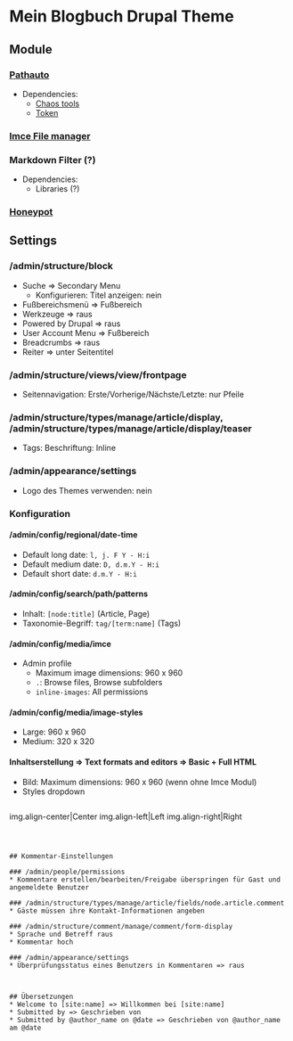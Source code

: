 # Mein Blogbuch Drupal Theme

## Module

### [Pathauto](https://www.drupal.org/project/pathauto)
* Dependencies:
  - [Chaos tools](https://www.drupal.org/project/ctools)
  - [Token](https://www.drupal.org/project/token)

### [Imce File manager](https://www.drupal.org/project/imce)

### Markdown Filter (?)
* Dependencies:
  - Libraries (?)

### [Honeypot](https://www.drupal.org/project/honeypot)


## Settings

### /admin/structure/block
* Suche => Secondary Menu
  - Konfigurieren: Titel anzeigen: nein
* Fußbereichsmenü => Fußbereich
* Werkzeuge => raus
* Powered by Drupal => raus
* User Account Menu => Fußbereich
* Breadcrumbs => raus
* Reiter => unter Seitentitel

### /admin/structure/views/view/frontpage
* Seitennavigation: Erste/Vorherige/Nächste/Letzte: nur Pfeile

### /admin/structure/types/manage/article/display, /admin/structure/types/manage/article/display/teaser
* Tags: Beschriftung: Inline

### /admin/appearance/settings
* Logo des Themes verwenden: nein

### Konfiguration

#### /admin/config/regional/date-time
* Default long date: `l, j. F Y - H:i`
* Default medium date: `D, d.m.Y - H:i`
* Default short date: `d.m.Y - H:i`

#### /admin/config/search/path/patterns
* Inhalt: `[node:title]` (Article, Page)
* Taxonomie-Begriff: `tag/[term:name]` (Tags)


#### /admin/config/media/imce
* Admin profile
  - Maximum image dimensions: 960 x 960
  - `.`: Browse files, Browse subfolders
  - `inline-images`: All permissions

#### /admin/config/media/image-styles
* Large: 960 x 960
* Medium: 320 x 320

#### Inhaltserstellung => Text formats and editors => Basic + Full HTML
* Bild: Maximum dimensions: 960 x 960 (wenn ohne Imce Modul)
* Styles dropdown
  ```
img.align-center|Center
img.align-left|Left
img.align-right|Right

  ```



## Kommentar-Einstellungen

### /admin/people/permissions
* Kommentare erstellen/bearbeiten/Freigabe überspringen für Gast und angemeldete Benutzer

### /admin/structure/types/manage/article/fields/node.article.comment
* Gäste müssen ihre Kontakt-Informationen angeben

### /admin/structure/comment/manage/comment/form-display
* Sprache und Betreff raus
* Kommentar hoch

### /admin/appearance/settings
* Überprüfungsstatus eines Benutzers in Kommentaren => raus



## Übersetzungen
* Welcome to [site:name] => Willkommen bei [site:name]
* Submitted by => Geschrieben von
* Submitted by @author_name on @date => Geschrieben von @author_name am @date
